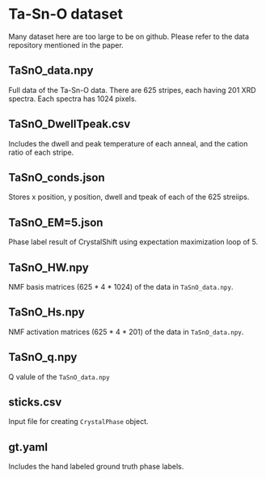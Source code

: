 # Ta-Sn-O dataset
Many dataset here are too large to be on github. Please refer to the data repository mentioned in the paper.

## TaSnO_data.npy
Full data of the Ta-Sn-O data. There are 625 stripes, each having 201 XRD spectra. Each spectra has 1024 pixels.

## TaSnO_DwellTpeak.csv
Includes the dwell and peak temperature of each anneal, and the cation ratio of each stripe.

## TaSnO_conds.json
Stores x position, y position, dwell and tpeak of each of the 625 streiips.

## TaSnO_EM=5.json
Phase label result of CrystalShift using expectation maximization loop of 5.

## TaSnO_HW.npy
NMF basis matrices (625 * 4 * 1024) of the data in `TaSnO_data.npy`.

## TaSnO_Hs.npy
NMF activation matrices (625 * 4 * 201) of the data in `TaSnO_data.npy`.

## TaSnO_q.npy
Q valule of the `TaSnO_data.npy`

## sticks.csv
Input file for creating `CrystalPhase` object.

## gt.yaml
Includes the hand labeled ground truth phase labels.
